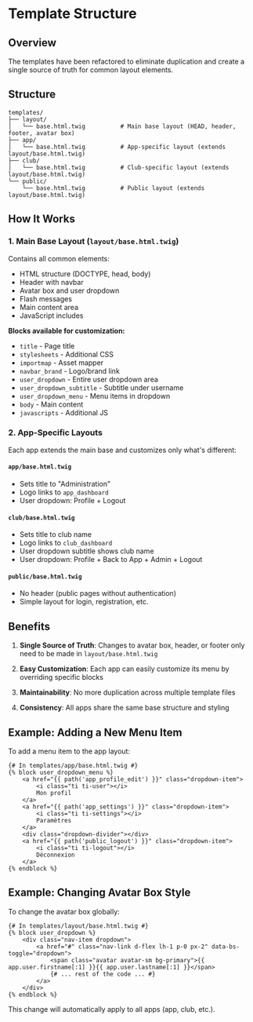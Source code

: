 # Template Structure

## Overview

The templates have been refactored to eliminate duplication and create a single source of truth for common layout elements.

## Structure

```
templates/
├── layout/
│   └── base.html.twig          # Main base layout (HEAD, header, footer, avatar box)
├── app/
│   └── base.html.twig          # App-specific layout (extends layout/base.html.twig)
├── club/
│   └── base.html.twig          # Club-specific layout (extends layout/base.html.twig)
└── public/
    └── base.html.twig          # Public layout (extends layout/base.html.twig)
```

## How It Works

### 1. Main Base Layout (`layout/base.html.twig`)

Contains all common elements:
- HTML structure (DOCTYPE, head, body)
- Header with navbar
- Avatar box and user dropdown
- Flash messages
- Main content area
- JavaScript includes

**Blocks available for customization:**
- `title` - Page title
- `stylesheets` - Additional CSS
- `importmap` - Asset mapper
- `navbar_brand` - Logo/brand link
- `user_dropdown` - Entire user dropdown area
- `user_dropdown_subtitle` - Subtitle under username
- `user_dropdown_menu` - Menu items in dropdown
- `body` - Main content
- `javascripts` - Additional JS

### 2. App-Specific Layouts

Each app extends the main base and customizes only what's different:

#### `app/base.html.twig`
- Sets title to "Administration"
- Logo links to `app_dashboard`
- User dropdown: Profile + Logout

#### `club/base.html.twig`
- Sets title to club name
- Logo links to `club_dashboard`
- User dropdown subtitle shows club name
- User dropdown: Profile + Back to App + Admin + Logout

#### `public/base.html.twig`
- No header (public pages without authentication)
- Simple layout for login, registration, etc.

## Benefits

1. **Single Source of Truth**: Changes to avatar box, header, or footer only need to be made in `layout/base.html.twig`

2. **Easy Customization**: Each app can easily customize its menu by overriding specific blocks

3. **Maintainability**: No more duplication across multiple template files

4. **Consistency**: All apps share the same base structure and styling

## Example: Adding a New Menu Item

To add a menu item to the app layout:

```twig
{# In templates/app/base.html.twig #}
{% block user_dropdown_menu %}
    <a href="{{ path('app_profile_edit') }}" class="dropdown-item">
        <i class="ti ti-user"></i>
        Mon profil
    </a>
    <a href="{{ path('app_settings') }}" class="dropdown-item">
        <i class="ti ti-settings"></i>
        Paramètres
    </a>
    <div class="dropdown-divider"></div>
    <a href="{{ path('public_logout') }}" class="dropdown-item">
        <i class="ti ti-logout"></i>
        Déconnexion
    </a>
{% endblock %}
```

## Example: Changing Avatar Box Style

To change the avatar box globally:

```twig
{# In templates/layout/base.html.twig #}
{% block user_dropdown %}
    <div class="nav-item dropdown">
        <a href="#" class="nav-link d-flex lh-1 p-0 px-2" data-bs-toggle="dropdown">
            <span class="avatar avatar-sm bg-primary">{{ app.user.firstname[:1] }}{{ app.user.lastname[:1] }}</span>
            {# ... rest of the code ... #}
        </a>
    </div>
{% endblock %}
```

This change will automatically apply to all apps (app, club, etc.).

